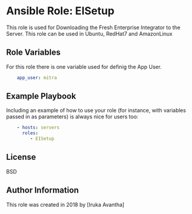 # Ansible Role: EISetup

This role is used for Downloading the Fresh Enterprise Integrator to the Server. This role can be used in Ubuntu, RedHat7 and AmazonLinux


Role Variables
--------------

For this role there is one variable used for definig the App User.

```yaml
    app_user: mitra
```

Example Playbook
----------------

Including an example of how to use your role (for instance, with variables passed in as parameters) is always nice for users too:
```yaml
    - hosts: servers
      roles:
         - EISetup
```
License
-------

BSD

Author Information
------------------

This role was created in 2018 by [Iruka Avantha]
